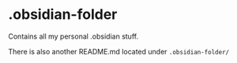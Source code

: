 # .obsidian-folder
Contains all my personal .obsidian stuff.

There is also another README.md located under `.obsidian-folder/`

